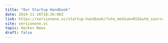 ```yaml
---
title: "Our Startup Handbook"
date: 2019-11-26T18:26:00Z
link: https://versionone.vc/startup-handbook/?utm_medium=RSS&utm_source=hune
site: versionone.vc
topic: Hacker News
draft: false
---
```

